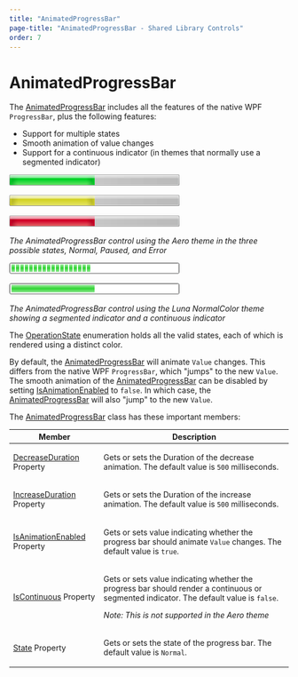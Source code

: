 ```yaml
---
title: "AnimatedProgressBar"
page-title: "AnimatedProgressBar - Shared Library Controls"
order: 7
---
```

# AnimatedProgressBar

The [AnimatedProgressBar](xref:ActiproSoftware.Windows.Controls.AnimatedProgressBar) includes all the features of the native WPF `ProgressBar`, plus the following features:

- Support for multiple states
- Smooth animation of value changes
- Support for a continuous indicator (in themes that normally use a segmented indicator)

![Screenshot](../images/animatedprogressbar-aero-normal.gif)

![Screenshot](../images/animatedprogressbar-aero-paused.gif)

![Screenshot](../images/animatedprogressbar-aero-error.gif)

*The AnimatedProgressBar control using the Aero theme in the three possible states, Normal, Paused, and Error*

![Screenshot](../images/animatedprogressbar-luna-normal-color-segmented.gif)

![Screenshot](../images/animatedprogressbar-luna-normal-color-continuous.gif)

*The AnimatedProgressBar control using the Luna NormalColor theme showing a segmented indicator and a continuous indicator*

The [OperationState](xref:ActiproSoftware.Windows.Controls.OperationState) enumeration holds all the valid states, each of which is rendered using a distinct color.

By default, the [AnimatedProgressBar](xref:ActiproSoftware.Windows.Controls.AnimatedProgressBar) will animate `Value` changes. This differs from the native WPF `ProgressBar`, which "jumps" to the new `Value`. The smooth animation of the [AnimatedProgressBar](xref:ActiproSoftware.Windows.Controls.AnimatedProgressBar) can be disabled by setting [IsAnimationEnabled](xref:ActiproSoftware.Windows.Controls.AnimatedProgressBar.IsAnimationEnabled) to `false`. In which case, the [AnimatedProgressBar](xref:ActiproSoftware.Windows.Controls.AnimatedProgressBar) will also "jump" to the new `Value`.

The [AnimatedProgressBar](xref:ActiproSoftware.Windows.Controls.AnimatedProgressBar) class has these important members:

<table>
<thead>

<tr>
<th>Member</th>
<th>Description</th>
</tr>


</thead>
<tbody>

<tr>
<td>

[DecreaseDuration](xref:ActiproSoftware.Windows.Controls.AnimatedProgressBar.DecreaseDuration) Property

</td>
<td>

Gets or sets the Duration of the decrease animation.  The default value is `500` milliseconds.

</td>
</tr>

<tr>
<td>

[IncreaseDuration](xref:ActiproSoftware.Windows.Controls.AnimatedProgressBar.IncreaseDuration) Property

</td>
<td>

Gets or sets the Duration of the increase animation.  The default value is `500` milliseconds.

</td>
</tr>

<tr>
<td>

[IsAnimationEnabled](xref:ActiproSoftware.Windows.Controls.AnimatedProgressBar.IsAnimationEnabled) Property

</td>
<td>

Gets or sets value indicating whether the progress bar should animate `Value` changes.  The default value is `true`.

</td>
</tr>

<tr>
<td>

[IsContinuous](xref:ActiproSoftware.Windows.Controls.AnimatedProgressBar.IsContinuous) Property

</td>
<td>

Gets or sets value indicating whether the progress bar should render a continuous or segmented indicator.  The default value is `false`.

*Note: This is not supported in the Aero theme*

</td>
</tr>

<tr>
<td>

[State](xref:ActiproSoftware.Windows.Controls.AnimatedProgressBar.State) Property

</td>
<td>

Gets or sets the state of the progress bar.  The default value is `Normal`.

</td>
</tr>

</tbody>
</table>
